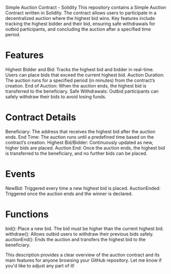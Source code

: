 Simple Auction Contract - Solidity 
This repository contains a Simple Auction Contract written in Solidity. The contract allows users to participate in a decentralized auction where the highest bid wins. Key features include tracking the highest bidder and their bid, ensuring safe withdrawals for outbid participants, and concluding the auction after a specified time period.

# Features
Highest Bidder and Bid: Tracks the highest bid and bidder in real-time. Users can place bids that exceed the current highest bid.
Auction Duration: The auction runs for a specified period (in minutes) from the contract’s creation.
End of Auction: When the auction ends, the highest bid is transferred to the beneficiary.
Safe Withdrawals: Outbid participants can safely withdraw their bids to avoid losing funds.

# Contract Details
Beneficiary: The address that receives the highest bid after the auction ends.
End Time: The auction runs until a predefined time based on the contract’s creation.
Highest Bid/Bidder: Continuously updated as new, higher bids are placed.
Auction End: Once the auction ends, the highest bid is transferred to the beneficiary, and no further bids can be placed.

# Events
NewBid: Triggered every time a new highest bid is placed.
AuctionEnded: Triggered once the auction ends and the winner is declared.

# Functions
bid(): Place a new bid. The bid must be higher than the current highest bid.
withdraw(): Allows outbid users to withdraw their previous bids safely.
auctionEnd(): Ends the auction and transfers the highest bid to the beneficiary.

This description provides a clear overview of the auction contract and its main features for anyone browsing your GitHub repository. Let me know if you'd like to adjust any part of it!
